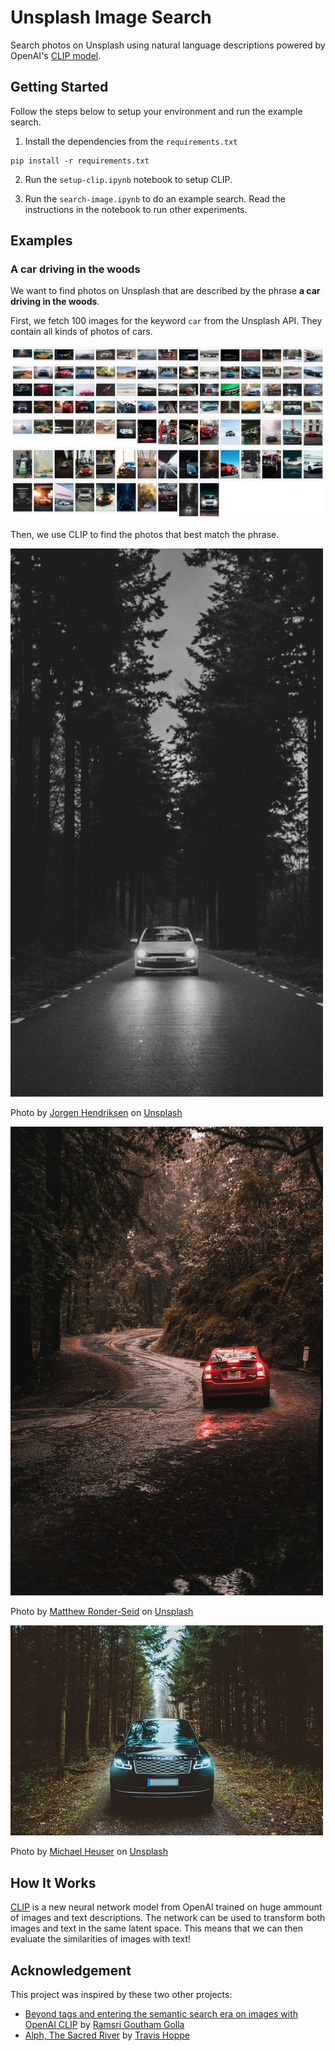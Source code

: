 # Unsplash Image Search

Search photos on Unsplash using natural language descriptions powered by OpenAI's [CLIP model](https://github.com/openai/CLIP).

## Getting Started

Follow the steps below to setup your environment and run the example search.

1. Install the dependencies from the `requirements.txt`

```
pip install -r requirements.txt
```

2. Run the `setup-clip.ipynb` notebook to setup CLIP.

3. Run the `search-image.ipynb` to do an example search. Read the instructions in the notebook to run other experiments.

## Examples

### A car driving in the woods

We want to find photos on Unsplash that are described by the phrase **a car driving in the woods**.

First, we fetch 100 images for the keyword `car` from the Unsplash API. They contain all kinds of photos of cars.

![Search results for "car" on Unsplash](images/car_woods_all.jpg)

Then, we use CLIP to find the photos that best match the phrase.

![Selected image #1 for "a car driving in the woods" using CLIP](images/car_woods_1.jpg)

Photo by [Jorgen Hendriksen](https://unsplash.com/@jor9en?utm_source=ml_image_search&utm_medium=referral) on [Unsplash](https://unsplash.com/?utm_source=ml_image_search&utm_medium=referral)

![Selected image #1 for "a car driving in the woods" using CLIP](images/car_woods_2.jpg)

Photo by [Matthew Ronder-Seid](https://unsplash.com/@matthewronderseid?utm_source=ml_image_search&utm_medium=referral) on [Unsplash](https://unsplash.com/?utm_source=ml_image_search&utm_medium=referral)

![Selected image #1 for "a car driving in the woods" using CLIP](images/car_woods_3.jpg)

Photo by [Michael Heuser](https://unsplash.com/@gum_meee?utm_source=ml_image_search&utm_medium=referral) on [Unsplash](https://unsplash.com/?utm_source=ml_image_search&utm_medium=referral)

## How It Works

[CLIP](https://openai.com/blog/clip/) is a new neural network model from OpenAI trained on huge ammount of images and text descriptions. The network can be used to transform both images and text in the same latent space. This means that we can then evaluate the similarities of images with text!

## Acknowledgement

This project was inspired by these two other projects:

-   [Beyond tags and entering the semantic search era on images with OpenAI CLIP](https://towardsdatascience.com/beyond-tags-and-entering-the-semantic-search-era-on-images-with-openai-clip-1f7d629a9978) by [Ramsri Goutham Golla](https://twitter.com/ramsri_goutham)
-   [Alph, The Sacred River](https://github.com/thoppe/alph-the-sacred-river) by [Travis Hoppe](https://twitter.com/metasemantic)
